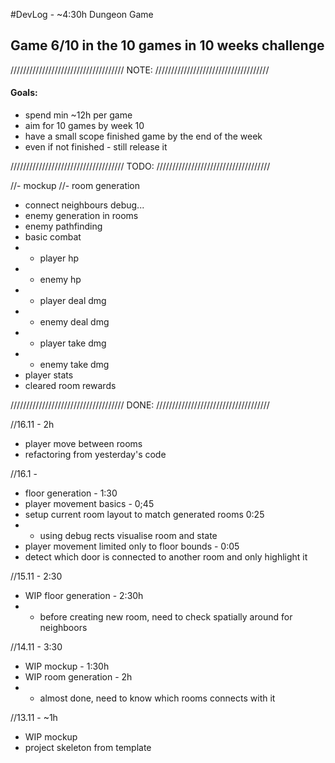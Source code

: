 #DevLog - ~4:30h
Dungeon Game

## Game 6/10 in the 10 games in 10 weeks challenge
////////////////////////////////////
              NOTE:
////////////////////////////////////
#### Goals:
- spend min ~12h per game
- aim for 10 games by week 10 
- have a small scope finished game by the end of the week
- even if not finished - still release it

////////////////////////////////////
              TODO:
////////////////////////////////////

//- mockup
//- room generation
- connect neighbours debug...
- enemy generation in rooms
- enemy pathfinding
- basic combat
- - player hp
- - enemy hp
- - player deal dmg
- - enemy deal dmg
- - player take dmg
- - enemy take dmg
- player stats
- cleared room rewards


////////////////////////////////////
              DONE:
////////////////////////////////////

//16.11 - 2h
- player move between rooms
- refactoring from yesterday's code

//16.1 -
- floor generation - 1:30
- player movement basics - 0;45
- setup current room layout to match generated rooms 0:25
- - using debug rects visualise room and state
- player movement limited only to floor bounds - 0:05
- detect which door is connected to another room and only highlight it

//15.11 - 2:30
- WIP floor generation - 2:30h
- - before creating new room, need to check spatially around for neighboors

//14.11 - 3:30
- WIP mockup - 1:30h
- WIP room generation - 2h
- - almost done, need to know which rooms connects with it

//13.11 - ~1h
- WIP mockup
- project skeleton from template
